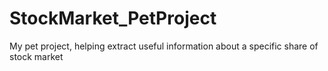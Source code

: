 # StockMarket_PetProject
My pet project, helping extract useful information about a specific share of stock market
